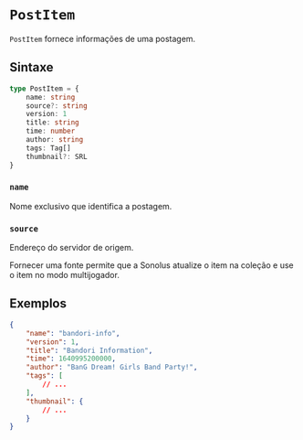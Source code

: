 # `PostItem`

`PostItem` fornece informações de uma postagem.

## Sintaxe

```ts
type PostItem = {
    name: string
    source?: string
    version: 1
    title: string
    time: number
    author: string
    tags: Tag[]
    thumbnail?: SRL
}
```

### `name`

Nome exclusivo que identifica a postagem.

### `source`

Endereço do servidor de origem.

Fornecer uma fonte permite que a Sonolus atualize o item na coleção e use o item no modo multijogador.

## Exemplos

```json
{
    "name": "bandori-info",
    "version": 1,
    "title": "Bandori Information",
    "time": 1640995200000,
    "author": "BanG Dream! Girls Band Party!",
    "tags": [
        // ...
    ],
    "thumbnail": {
        // ...
    }
}
```
